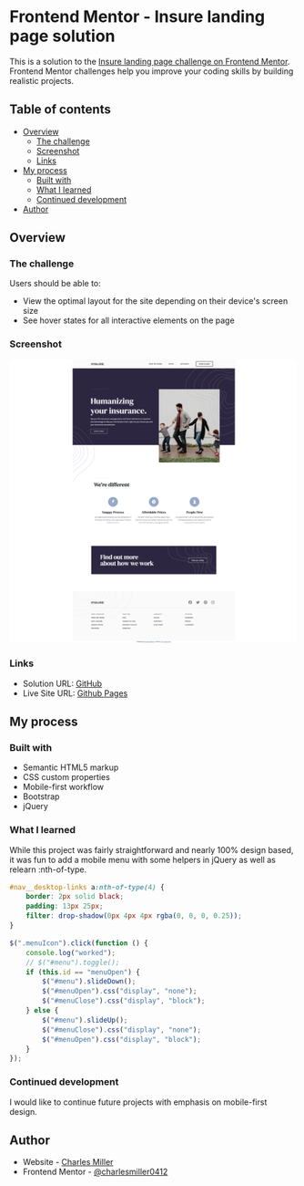 # Frontend Mentor - Insure landing page solution

This is a solution to the [Insure landing page challenge on Frontend Mentor](https://www.frontendmentor.io/challenges/insure-landing-page-uTU68JV8). Frontend Mentor challenges help you improve your coding skills by building realistic projects.

## Table of contents

-   [Overview](#overview)
    -   [The challenge](#the-challenge)
    -   [Screenshot](#screenshot)
    -   [Links](#links)
-   [My process](#my-process)
    -   [Built with](#built-with)
    -   [What I learned](#what-i-learned)
    -   [Continued development](#continued-development)
-   [Author](#author)

## Overview

### The challenge

Users should be able to:

-   View the optimal layout for the site depending on their device's screen size
-   See hover states for all interactive elements on the page

### Screenshot

![](./images/screenshot.png)

### Links

-   Solution URL: [GitHub](https://github.com/charlesmiller0412/insureLanding)
-   Live Site URL: [Github Pages](https://charlesmiller0412.github.io/insureLanding/)

## My process

### Built with

-   Semantic HTML5 markup
-   CSS custom properties
-   Mobile-first workflow
-   Bootstrap
-   jQuery

### What I learned

While this project was fairly straightforward and nearly 100% design based, it was fun to add a mobile menu with some helpers in jQuery as well as relearn :nth-of-type.

```css
#nav__desktop-links a:nth-of-type(4) {
    border: 2px solid black;
    padding: 13px 25px;
    filter: drop-shadow(0px 4px 4px rgba(0, 0, 0, 0.25));
}
```

```js
$(".menuIcon").click(function () {
    console.log("worked");
    // $("#menu").toggle();
    if (this.id == "menuOpen") {
        $("#menu").slideDown();
        $("#menuOpen").css("display", "none");
        $("#menuClose").css("display", "block");
    } else {
        $("#menu").slideUp();
        $("#menuClose").css("display", "none");
        $("#menuOpen").css("display", "block");
    }
});
```

### Continued development

I would like to continue future projects with emphasis on mobile-first design.

## Author

-   Website - [Charles Miller](https://www.charlesmiller.dev)
-   Frontend Mentor - [@charlesmiller0412](https://www.frontendmentor.io/profile/charlesmiller0412)

